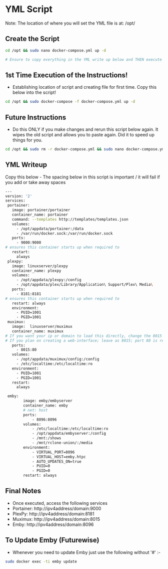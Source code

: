 # YML Script
Note: The location of where you will set the YML file is at: /opt/

## Create the Script
```sh
cd /opt && sudo nano docker-compose.yml up -d

# Ensure to copy everything in the YML write up below and THEN execute the instructions!
```

## 1st Time Execution of the Instructions!
- Establishing location of script and creating file for first time.  Copy this below into the script!

```sh
cd /opt && sudo docker-compose -f docker-compose.yml up -d
```

## Future Instructions
- Do this ONLY if you make changes and rerun this script below again. It wipes the old script and allows you to paste again.  Did it to speed up things for you.

```sh
cd /opt && sudo rm -r docker-compose.yml && sudo nano docker-compose.yml
```

## YML Writeup 
Copy this below - The spacing below in this script is important / it will fail if you add or take away spaces
```sh
---
version: '2'
services:
 portainer:
   image: portainer/portainer
   container_name: portainer
   command: --templates http://templates/templates.json
   volumes:
     - /opt/appdata/portainer:/data
     - /var/run/docker.sock:/var/run/docker.sock
   ports:
     - 9000:9000
# ensures this container starts up when required to
   restart:
     always
 plexpy:
   image: linuxserver/plexpy
   container_name: plexpy
   volumes:
     - /opt/appdata/plexpy:/config
     - /opt/appdata/plex/Library/Application\ Support/Plex\ Media\
   ports:
     - 8181:8181
# ensures this container starts up when required to
   restart: always
   environment:
     - PUID=1001    
     - PGID=1001   
 muximux:
   image:  linuxserver/muximux
   container_name: muximux
# If you want your ip or domain to load this directly, change the 8015 to 80 (80:80).
# If you plan on creating a web-interface; leave as 8015; port 80 is reserved for your website
   ports:
     - 8015:80
   volumes:
     - /opt/appdata/muximux/config:/config
     - /etc/localtime:/etc/localtime:ro
   environment:
     - PUID=1001
     - PGID=1001
   restart:
     always

 emby:
        image: emby/embyserver
        container_name: emby
        # net: host
        ports:
            - 8096:8096
        volumes:
            - /etc/localtime:/etc/localtime:ro
            - /opt/appdata/embyserver:/config
            - /mnt:/shows
            - /mnt/rclone-union/:/media
        environment:
            - VIRTUAL_PORT=8096
            - VIRTUAL_HOST=emby.htpc
            - AUTO_UPDATES_ON=true
            - PUID=0
            - PGID=0
        restart: always
```

## Final Notes
- Once executed, access the following services
 - Portainer: http://ipv4address/domain:9000
 - PlexPy:    http://ipv4address/domain:8181
 - Muximux:   http://ipv4address/domain:8015
 - Emby:      http://ipv4address/domain:8096

## To Update Emby (Futurewise)
- Whenever you need to update Emby just use the following without '#' :-

```sh
sudo docker exec -ti emby update
```

